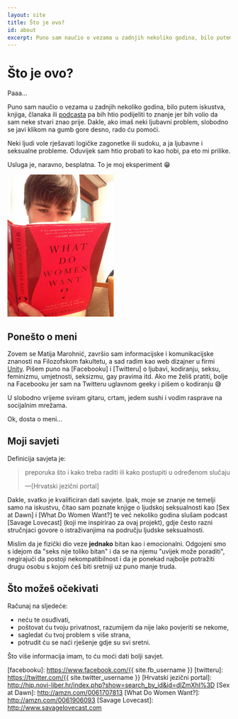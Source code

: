```yaml
---
layout: site
title: Što je ovo?
id: about
excerpt: Puno sam naučio o vezama u zadnjih nekoliko godina, bilo putem iskustva, knjiga, članaka ili podcasta pa bih htio podijeliti to znanje jer bih volio da sam neke stvari znao prije.
---
```


# Što je ovo?

Paaa...

Puno sam naučio o vezama u zadnjih nekoliko godina, bilo putem iskustva, knjiga, članaka ili [podcasta] pa bih htio podijeliti to znanje jer bih volio da sam neke stvari znao prije. Dakle, ako imaš neki ljubavni problem, slobodno se javi klikom na gumb gore desno, rado ću pomoći.

Neki ljudi vole rješavati logičke zagonetke ili sudoku, a ja ljubavne i seksualne probleme. Oduvijek sam htio probati to kao hobi, pa eto mi prilike.

Usluga je, naravno, besplatna. To je moj eksperiment :grin:

<img class="img" src="/images/bio.jpg" width="240" height="320" alt="slika mene kako čitam knjigu">

## Ponešto o meni

Zovem se Matija Marohnić, završio sam informacijske i komunikacijske znanosti na Filozofskom fakultetu, a sad radim kao web dizajner u firmi [Unity]. Pišem puno na [Facebooku] i [Twitteru] o ljubavi, kodiranju, seksu, feminizmu, umjetnosti, seksizmu, gay pravima itd. Ako me želiš pratiti, bolje na Facebooku jer sam na Twitteru uglavnom geeky i pišem o kodiranju :sweat_smile:

U slobodno vrijeme sviram gitaru, crtam, jedem sushi i vodim rasprave na socijalnim mrežama.

Ok, dosta o meni...

## Moji savjeti

Definicija savjeta je:

> preporuka što i kako treba raditi ili kako postupiti u određenom slučaju
>
> —[Hrvatski jezični portal]

Dakle, svatko je kvalificiran dati savjete. Ipak, moje se znanje ne temelji samo na iskustvu, čitao sam poznate knjige o ljudskoj seksualnosti kao [Sex at Dawn] i [What Do Women Want?] te već nekoliko godina slušam podcast [Savage Lovecast] (koji me inspirirao za ovaj projekt), gdje često razni stručnjaci govore o istraživanjima na području ljudske seksualnosti.

Mislim da je fizički dio veze **jednako** bitan kao i emocionalni. Odgojeni smo s idejom da "seks nije toliko bitan" i da se na njemu "uvijek može poraditi", negirajući da postoji nekompatibilnost i da je ponekad najbolje potražiti drugu osobu s kojom ćeš biti sretniji uz puno manje truda.

## Što možeš očekivati

Računaj na sljedeće:

  - neću te osuđivati,
  - poštovat ću tvoju privatnost, razumijem da nije lako povjeriti se nekome,
  - sagledat ću tvoj problem s više strana,
  - potrudit ću se naći rješenje gdje su svi sretni.

Što više informacija imam, to ću moći dati bolji savjet.

[podcasta]: https://en.wikipedia.org/wiki/Podcast
[unity]: http://unity.hr/
[facebooku]: https://www.facebook.com/{{ site.fb_username }}
[twitteru]: https://twitter.com/{{ site.twitter_username }}
[Hrvatski jezični portal]: http://hjp.novi-liber.hr/index.php?show=search_by_id&id=dlZmXhI%3D
[Sex at Dawn]: http://amzn.com/0061707813
[What Do Women Want?]: http://amzn.com/0061906093
[Savage Lovecast]: http://www.savagelovecast.com
